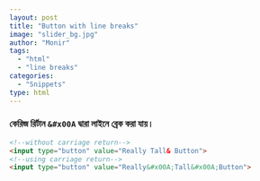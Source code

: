 ```yaml
---
layout: post
title: "Button with line breaks"
image: "slider_bg.jpg"
author: "Monir"
tags:
  - "html"
  - "line breaks"
categories:
  - "Snippets"
type: html  
---
```



### কেরিজ রির্টান `&#x00A` দ্বারা লাইনে ব্রেক করা যায়।


```html
<!--without carriage return-->
<input type="button" value="Really Tall& Button">
<!--using carriage return-->
<input type="button" value="Really&#x00A;Tall&#x00A;Button">
```

